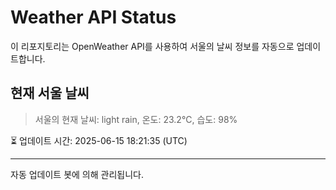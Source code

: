 
# Weather API Status

이 리포지토리는 OpenWeather API를 사용하여 서울의 날씨 정보를 자동으로 업데이트합니다.

## 현재 서울 날씨
> 서울의 현재 날씨: light rain, 온도: 23.2°C, 습도: 98%

⏳ 업데이트 시간: 2025-06-15 18:21:35 (UTC)

---
자동 업데이트 봇에 의해 관리됩니다.

